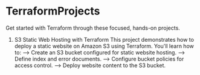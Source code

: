 # TerraformProjects
Get started with Terraform through these focused, hands-on projects.

1) S3 Static Web Hosting with Terraform
This project demonstrates how to deploy a static website on Amazon S3 using Terraform. You'll learn how to:
--> Create an S3 bucket configured for static website hosting.
--> Define index and error documents.
--> Configure bucket policies for access control.
--> Deploy website content to the S3 bucket.
